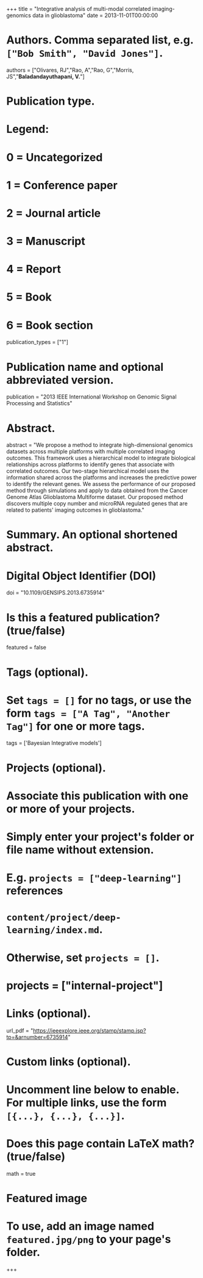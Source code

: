 +++
title = "Integrative analysis of multi-modal correlated imaging-genomics data in glioblastoma"
date = 2013-11-01T00:00:00

# Authors. Comma separated list, e.g. `["Bob Smith", "David Jones"]`.
authors = ["Olivares, RJ","Rao, A","Rao, G","Morris, JS","**Baladandayuthapani, V.**"]

# Publication type.
# Legend:
# 0 = Uncategorized
# 1 = Conference paper
# 2 = Journal article
# 3 = Manuscript
# 4 = Report
# 5 = Book
# 6 = Book section
publication_types = ["1"]

# Publication name and optional abbreviated version.
publication = "2013 IEEE International Workshop on Genomic Signal Processing and Statistics"

# Abstract.
abstract = "We propose a method to integrate high-dimensional genomics datasets across multiple platforms with multiple correlated imaging outcomes. This framework uses a hierarchical model to integrate biological relationships across platforms to identify genes that associate with correlated outcomes. Our two-stage hierarchical model uses the information shared across the platforms and increases the predictive power to identify the relevant genes. We assess the performance of our proposed method through simulations and apply to data obtained from the Cancer Genome Atlas Glioblastoma Multiforme dataset. Our proposed method discovers multiple copy number and microRNA regulated genes that are related to patients' imaging outcomes in glioblastoma."

# Summary. An optional shortened abstract.

# Digital Object Identifier (DOI)
doi = "10.1109/GENSIPS.2013.6735914"

# Is this a featured publication? (true/false)
featured = false

# Tags (optional).
#   Set `tags = []` for no tags, or use the form `tags = ["A Tag", "Another Tag"]` for one or more tags.
tags = ['Bayesian Integrative models']

# Projects (optional).
#   Associate this publication with one or more of your projects.
#   Simply enter your project's folder or file name without extension.
#   E.g. `projects = ["deep-learning"]` references 
#   `content/project/deep-learning/index.md`.
#   Otherwise, set `projects = []`.
# projects = ["internal-project"]

# Links (optional).
 url_pdf = "https://ieeexplore.ieee.org/stamp/stamp.jsp?tp=&arnumber=6735914"




# Custom links (optional).
#   Uncomment line below to enable. For multiple links, use the form `[{...}, {...}, {...}]`.

# Does this page contain LaTeX math? (true/false)
math = true

# Featured image
# To use, add an image named `featured.jpg/png` to your page's folder. 
+++

